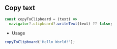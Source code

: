 ## Copy text

```js
const copyToClipboard = (text) =>
  navigator?.clipboard?.writeText(text) ?? false;
```

- Usage

```js
copyToClipboard('Hello World!');
```

##
